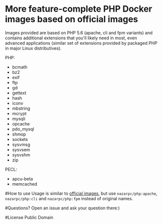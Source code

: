 # More feature-complete PHP Docker images based on official images
Images provided are based on PHP 5.6 (apache, cli and fpm variants) and contains additional extensions that you'll likely need in most, even advanced applications (similar set of extensions provided by packaged PHP in major Linux distributives).

PHP:
* bcmath
* bz2
* exif
* ftp
* gd
* gettext
* hash
* iconv
* mbstring
* mcrypt
* mysqli
* opcache
* pdo_mysql
* shmop
* sockets
* sysvmsg
* sysvsem
* sysvshm
* zip

PECL:
* apcu-beta
* memcached

#How to use
Usage is similar to [official images](https://registry.hub.docker.com/_/php/), but use `nazarpc/php:apache`, `nazarpc/php:cli` and `nazarpc/php:fpm` instead of original names.

#Questions?
Open an issue and ask your question there:)

#License
Public Domain
